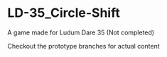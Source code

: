 # LD-35_Circle-Shift
A game made for Ludum Dare 35 (Not completed)

Checkout the prototype branches for actual content
